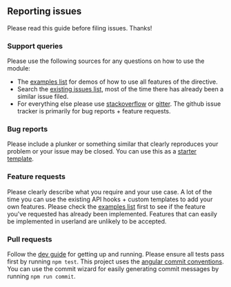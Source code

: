 ## Reporting issues
Please read this guide before filing issues. Thanks!

### Support queries
Please use the following sources for any questions on how to use the module:
* The [examples list](http://mattlewis92.github.io/angular-bootstrap-calendar/) for demos of how to use all features of the directive. 
* Search the [existing issues list](https://github.com/mattlewis92/angular-bootstrap-calendar/issues?q=is%3Aissue+is%3Aclosed), most of the time there has already been a similar issue filed.
* For everything else please use [stackoverflow](http://stackoverflow.com/questions/ask/advice) or [gitter](https://gitter.im/mattlewis92/angular-bootstrap-calendar). The github issue tracker is primarily for bug reports + feature requests.

### Bug reports
Please include a plunker or something similar that clearly reproduces your problem or your issue may be closed. You can use this as a [starter template](http://plnkr.co/edit/LE4F4U7AnnD3tjM9ZH4G?p=preview).

### Feature requests
Please clearly describe what you require and your use case. A lot of the time you can use the existing API hooks + custom templates to add your own features. Please check the [examples list](http://mattlewis92.github.io/angular-bootstrap-calendar/) first to see if the feature you've requested has already been implemented. Features that can easily be implemented in userland are unlikely to be accepted.

### Pull requests
Follow the [dev guide](https://github.com/mattlewis92/angular-bootstrap-calendar#development) for getting up and running. Please ensure all tests pass first by running `npm test`. This project uses the [angular commit conventions](https://github.com/angular/angular.js/blob/master/CONTRIBUTING.md#commit-message-format). You can use the commit wizard for easily generating commit messages by running `npm run commit`. 
